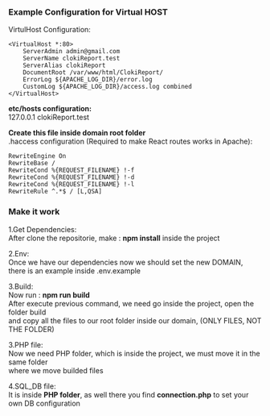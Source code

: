 <h3 class="code-line" data-line-start=1 data-line-end=2 ><a id="Example_Configuration_for_Virtual_HOST_1"></a>Example Configuration for Virtual HOST</h3>
<p class="has-line-data" data-line-start="2" data-line-end="3">VirtulHost Configuration:</p>
<pre><code>&lt;VirtualHost *:80&gt;
    ServerAdmin admin@gmail.com
    ServerName clokiReport.test
    ServerAlias clokiReport
    DocumentRoot /var/www/html/ClokiReport/
    ErrorLog ${APACHE_LOG_DIR}/error.log
    CustomLog ${APACHE_LOG_DIR}/access.log combined
&lt;/VirtualHost&gt;
</code></pre>
<p class="has-line-data" data-line-start="14" data-line-end="16"><strong>etc/hosts configuration:</strong><br>
127.0.0.1 clokiReport.test</p>
<p class="has-line-data" data-line-start="17" data-line-end="19"><strong>Create this file inside domain root folder</strong><br>
.haccess configuration (Required to make React routes works in Apache):</p>
<pre><code>RewriteEngine On
RewriteBase /
RewriteCond %{REQUEST_FILENAME} !-f
RewriteCond %{REQUEST_FILENAME} !-d
RewriteCond %{REQUEST_FILENAME} !-l
RewriteRule ^.*$ / [L,QSA]
</code></pre>
<h3 class="code-line" data-line-start=27 data-line-end=28 ><a id="Make_it_work_27"></a>Make it work</h3>
<p class="has-line-data" data-line-start="29" data-line-end="31">1.Get Dependencies:<br>
After clone the repositorie, make : <strong>npm install</strong> inside the project</p>
<p class="has-line-data" data-line-start="32" data-line-end="35">2.Env:<br>
Once we have our dependencies now we should set the new DOMAIN,<br>
there is an example inside .env.example</p>
<p class="has-line-data" data-line-start="36" data-line-end="40">3.Build:<br>
Now run : <strong>npm run build</strong><br>
After execute previous command, we need go inside the project, open the folder build<br>
and copy all the files to our root folder inside our domain, (ONLY FILES, NOT THE FOLDER)</p>
<p class="has-line-data" data-line-start="41" data-line-end="44">3.PHP file:<br>
Now we need PHP folder, which is inside the project, we must move it in the same folder<br>
where we move builded files</p>
<p class="has-line-data" data-line-start="45" data-line-end="47">4.SQL_DB file:<br>
It is inside <strong>PHP folder</strong>, as well there you find <strong>connection.php</strong> to set your own DB configuration</p>




